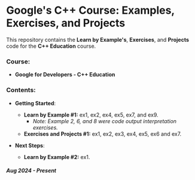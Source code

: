 # Google's C++ Course: Examples, Exercises, and Projects

This repository contains the **Learn by Example's**, **Exercises**, and **Projects** code for the **C++ Education** course.

### Course:
  - **Google for Developers - C++ Education**

### Contents:
  - **Getting Started**:
    - **Learn by Example #1:** ex1, ex2, ex4, ex5, ex7, and ex9.
      - *Note: Example 2, 6, and 8 were code output interpretation exercises.*
    - **Exercises and Projects #1:** ex1, ex2, ex3, ex4, ex5, ex6 and ex7.

  - **Next Steps**:
    - **Learn by Example #2:** ex1.

##### *Aug 2024 - Present*
